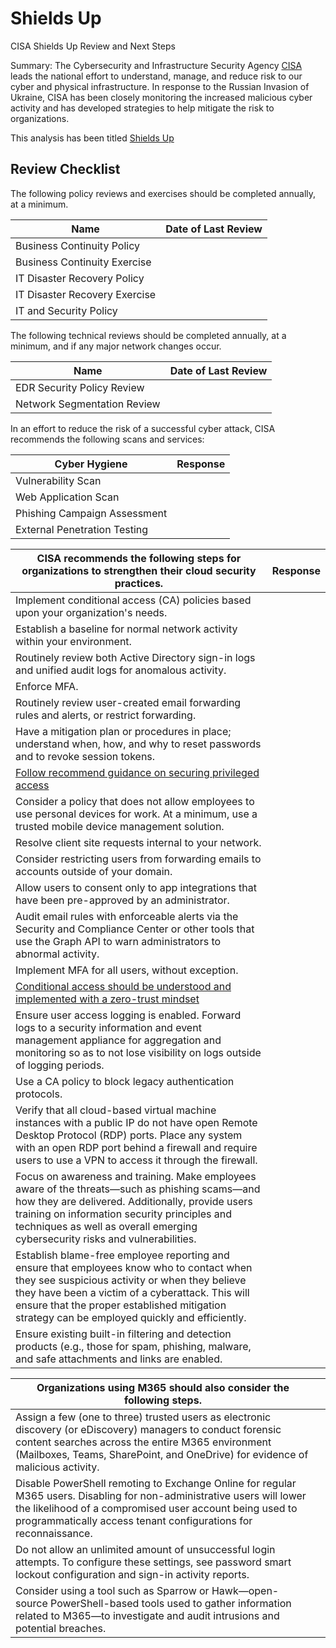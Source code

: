 # Shields Up
CISA Shields Up Review and Next Steps

Summary: The Cybersecurity and Infrastructure Security Agency [CISA](https://www.cisa.gov/about-cisa "CISA") leads the national effort to understand, manage, and reduce risk to our cyber and physical infrastructure. In response to the Russian Invasion of Ukraine, CISA has been closely monitoring the increased malicious cyber activity and has developed strategies to help mitigate the risk to organizations.

This analysis has been titled [Shields Up](https://www.cisa.gov/shields-up "Shields Up")

## Review Checklist 

The following policy reviews and exercises should be completed annually, at a minimum.

| Name     | Date of Last Review | 
|----------|----------|
| Business Continuity Policy |   |
| Business Continuity Exercise |   | 
| IT Disaster Recovery Policy |   |
| IT Disaster Recovery Exercise |   |
|IT and Security Policy|   |


The following technical reviews should be completed annually, at a minimum, and if any major network changes occur.

| Name     | Date of Last Review | 
|----------|----------|
| EDR Security Policy Review |   |
| Network Segmentation Review |   | 


In an effort to reduce the risk of a successful cyber attack, CISA recommends the following scans and services:

| Cyber Hygiene    | Response| 
|----------|----------|
| Vulnerability Scan |   |
| Web Application Scan |   | 
| Phishing Campaign Assessment |   |
| External Penetration Testing |   | 



| CISA recommends the following steps for organizations to strengthen their cloud security practices.  | Response| 
|----------|----------|
| Implement conditional access (CA) policies based upon your organization's needs. |   |
| Establish a baseline for normal network activity within your environment. |   | 
| Routinely review both Active Directory sign-in logs and unified audit logs for anomalous activity. |   |
| Enforce MFA. |   | 
| Routinely review user-created email forwarding rules and alerts, or restrict forwarding. |   |
| Have a mitigation plan or procedures in place; understand when, how, and why to reset passwords and to revoke session tokens. |   | 
| [Follow recommend guidance on securing privileged access](https://media.defense.gov/2020/Dec/17/2002554125/-1/-1/0/AUTHENTICATION_MECHANISMS_CSA_U_OO_198854_20.PDF "Follow recommend guidance on securing privileged access")  |   |
| Consider a policy that does not allow employees to use personal devices for work. At a minimum, use a trusted mobile device management solution. |   |
|Resolve client site requests internal to your network.|   |
| Consider restricting users from forwarding emails to accounts outside of your domain.|   |
| Allow users to consent only to app integrations that have been pre-approved by an administrator. |   | 
| Audit email rules with enforceable alerts via the Security and Compliance Center or other tools that use the Graph API to warn administrators to abnormal activity. |   |
| Implement MFA for all users, without exception. |   |
| [Conditional access should be understood and implemented with a zero-trust mindset](https://www.microsoft.com/security/blog/2020/04/30/zero-trust-deployment-guide-azure-active-directory/ "Conditional access should be understood and implemented with a zero-trust mindset") |   |
| Ensure user access logging is enabled. Forward logs to a security information and event management appliance for aggregation and monitoring so as to not lose visibility on logs outside of logging periods. |   |
| Use a CA policy to block legacy authentication protocols. |   | 
| Verify that all cloud-based virtual machine instances with a public IP do not have open Remote Desktop Protocol (RDP) ports. Place any system with an open RDP port behind a firewall and require users to use a VPN to access it through the firewall. |   |
| Focus on awareness and training. Make employees aware of the threats—such as phishing scams—and how they are delivered. Additionally, provide users training on information security principles and techniques as well as overall emerging cybersecurity risks and vulnerabilities. |   |
|Establish blame-free employee reporting and ensure that employees know who to contact when they see suspicious activity or when they believe they have been a victim of a cyberattack. This will ensure that the proper established mitigation strategy can be employed quickly and efficiently.|   |
| Ensure existing built-in filtering and detection products (e.g., those for spam, phishing, malware, and safe attachments and links are enabled. |   |

| Organizations using M365 should also consider the following steps.|   | 
|----------|----------|
| Assign a few (one to three) trusted users as electronic discovery (or eDiscovery) managers to conduct forensic content searches across the entire M365 environment (Mailboxes, Teams, SharePoint, and OneDrive) for evidence of malicious activity. |   |
| Disable PowerShell remoting to Exchange Online for regular M365 users. Disabling for non-administrative users will lower the likelihood of a compromised user account being used to programmatically access tenant configurations for reconnaissance. |   |
|Do not allow an unlimited amount of unsuccessful login attempts. To configure these settings, see password smart lockout configuration and sign-in activity reports.|   |
| Consider using a tool such as Sparrow or Hawk—open-source PowerShell-based tools used to gather information related to M365—to investigate and audit intrusions and potential breaches. |   |
